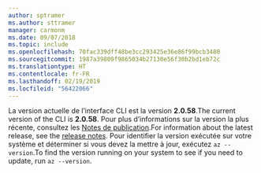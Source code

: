 ```yaml
---
author: sptramer
ms.author: sttramer
manager: carmonm
ms.date: 09/07/2018
ms.topic: include
ms.openlocfilehash: 70fac339dff48be3cc293425e36e86f99bcb3480
ms.sourcegitcommit: 1987a39809f9865034b27130e56f30b2bd1eb72c
ms.translationtype: HT
ms.contentlocale: fr-FR
ms.lasthandoff: 02/19/2019
ms.locfileid: "56422066"
---
```

<span data-ttu-id="bf243-101">La version actuelle de l’interface CLI est la version __2.0.58__.</span><span class="sxs-lookup"><span data-stu-id="bf243-101">The current version of the CLI is __2.0.58__.</span></span> <span data-ttu-id="bf243-102">Pour plus d’informations sur la version la plus récente, consultez les [Notes de publication](../release-notes-azure-cli.md).</span><span class="sxs-lookup"><span data-stu-id="bf243-102">For information about the latest release, see the [release notes](../release-notes-azure-cli.md).</span></span> <span data-ttu-id="bf243-103">Pour identifier la version exécutée sur votre système et déterminer si vous devez la mettre à jour, exécutez `az --version`.</span><span class="sxs-lookup"><span data-stu-id="bf243-103">To find the version running on your system to see if you need to update, run `az --version`.</span></span>
